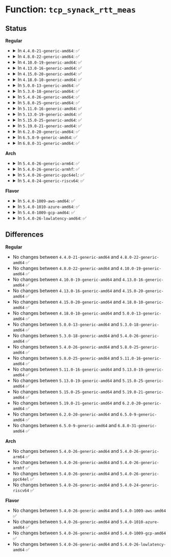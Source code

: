 # Function: <code>tcp_synack_rtt_meas</code>

## Status
<b>Regular</b>
<ul>
<li>
<details>
<summary>In <code>4.4.0-21-generic-amd64</code>: ✅</summary>

```c
void tcp_synack_rtt_meas(struct sock * sk, struct request_sock * req)
```

```json
{
  "name": "tcp_synack_rtt_meas",
  "collision_type": "Unique Global",
  "inline_type": "No",
  "funcs": [
    {
      "addr": 18446744071586651520,
      "name": "tcp_synack_rtt_meas",
      "external": true,
      "loc": "net/ipv4/tcp_input.c:2980",
      "file": "net/ipv4/tcp_input.c",
      "inline": "seen, unknown",
      "caller_inline": [],
      "caller_func": [
        "net/ipv4/tcp_input.c:tcp_rcv_state_process",
        "net/ipv4/tcp_minisocks.c:tcp_check_req"
      ]
    }
  ],
  "symbols": [
    {
      "addr": 18446744071586651520,
      "name": "tcp_synack_rtt_meas",
      "section": ".text",
      "bind": "STB_GLOBAL",
      "size": 244
    }
  ]
}
```
</details>
</li>
<li>
<details>
<summary>In <code>4.8.0-22-generic-amd64</code>: ✅</summary>

```c
void tcp_synack_rtt_meas(struct sock * sk, struct request_sock * req)
```

```json
{
  "name": "tcp_synack_rtt_meas",
  "collision_type": "Unique Global",
  "inline_type": "No",
  "funcs": [
    {
      "addr": 18446744071587096016,
      "name": "tcp_synack_rtt_meas",
      "external": true,
      "loc": "net/ipv4/tcp_input.c:2985",
      "file": "net/ipv4/tcp_input.c",
      "inline": "seen, unknown",
      "caller_inline": [],
      "caller_func": [
        "net/ipv4/tcp_input.c:tcp_rcv_state_process",
        "net/ipv4/tcp_minisocks.c:tcp_check_req"
      ]
    }
  ],
  "symbols": [
    {
      "addr": 18446744071587096016,
      "name": "tcp_synack_rtt_meas",
      "section": ".text",
      "bind": "STB_GLOBAL",
      "size": 251
    }
  ]
}
```
</details>
</li>
<li>
<details>
<summary>In <code>4.10.0-19-generic-amd64</code>: ✅</summary>

```c
void tcp_synack_rtt_meas(struct sock * sk, struct request_sock * req)
```

```json
{
  "name": "tcp_synack_rtt_meas",
  "collision_type": "Unique Global",
  "inline_type": "No",
  "funcs": [
    {
      "addr": 18446744071587293552,
      "name": "tcp_synack_rtt_meas",
      "external": true,
      "loc": "net/ipv4/tcp_input.c:2985",
      "file": "net/ipv4/tcp_input.c",
      "inline": "seen, unknown",
      "caller_inline": [],
      "caller_func": [
        "net/ipv4/tcp_input.c:tcp_rcv_state_process",
        "net/ipv4/tcp_minisocks.c:tcp_check_req"
      ]
    }
  ],
  "symbols": [
    {
      "addr": 18446744071587293552,
      "name": "tcp_synack_rtt_meas",
      "section": ".text",
      "bind": "STB_GLOBAL",
      "size": 318
    }
  ]
}
```
</details>
</li>
<li>
<details>
<summary>In <code>4.13.0-16-generic-amd64</code>: ✅</summary>

```c
void tcp_synack_rtt_meas(struct sock * sk, struct request_sock * req)
```

```json
{
  "name": "tcp_synack_rtt_meas",
  "collision_type": "Unique Global",
  "inline_type": "No",
  "funcs": [
    {
      "addr": 18446744071587424576,
      "name": "tcp_synack_rtt_meas",
      "external": true,
      "loc": "net/ipv4/tcp_input.c:2967",
      "file": "net/ipv4/tcp_input.c",
      "inline": "seen, unknown",
      "caller_inline": [],
      "caller_func": [
        "net/ipv4/tcp_input.c:tcp_rcv_state_process",
        "net/ipv4/tcp_minisocks.c:tcp_check_req"
      ]
    }
  ],
  "symbols": [
    {
      "addr": 18446744071587424576,
      "name": "tcp_synack_rtt_meas",
      "section": ".text",
      "bind": "STB_GLOBAL",
      "size": 172
    }
  ]
}
```
</details>
</li>
<li>
<details>
<summary>In <code>4.15.0-20-generic-amd64</code>: ✅</summary>

```c
void tcp_synack_rtt_meas(struct sock * sk, struct request_sock * req)
```

```json
{
  "name": "tcp_synack_rtt_meas",
  "collision_type": "Unique Global",
  "inline_type": "No",
  "funcs": [
    {
      "addr": 18446744071587944720,
      "name": "tcp_synack_rtt_meas",
      "external": true,
      "loc": "net/ipv4/tcp_input.c:2912",
      "file": "net/ipv4/tcp_input.c",
      "inline": "seen, unknown",
      "caller_inline": [],
      "caller_func": [
        "net/ipv4/tcp_input.c:tcp_rcv_state_process",
        "net/ipv4/tcp_minisocks.c:tcp_check_req"
      ]
    }
  ],
  "symbols": [
    {
      "addr": 18446744071587944720,
      "name": "tcp_synack_rtt_meas",
      "section": ".text",
      "bind": "STB_GLOBAL",
      "size": 172
    }
  ]
}
```
</details>
</li>
<li>
<details>
<summary>In <code>4.18.0-10-generic-amd64</code>: ✅</summary>

```c
void tcp_synack_rtt_meas(struct sock * sk, struct request_sock * req)
```

```json
{
  "name": "tcp_synack_rtt_meas",
  "collision_type": "Unique Global",
  "inline_type": "No",
  "funcs": [
    {
      "addr": 18446744071588291792,
      "name": "tcp_synack_rtt_meas",
      "external": true,
      "loc": "net/ipv4/tcp_input.c:2950",
      "file": "net/ipv4/tcp_input.c",
      "inline": "seen, unknown",
      "caller_inline": [],
      "caller_func": [
        "net/ipv4/tcp_input.c:tcp_rcv_state_process",
        "net/ipv4/tcp_minisocks.c:tcp_check_req"
      ]
    }
  ],
  "symbols": [
    {
      "addr": 18446744071588291792,
      "name": "tcp_synack_rtt_meas",
      "section": ".text",
      "bind": "STB_GLOBAL",
      "size": 172
    }
  ]
}
```
</details>
</li>
<li>
<details>
<summary>In <code>5.0.0-13-generic-amd64</code>: ✅</summary>

```c
void tcp_synack_rtt_meas(struct sock * sk, struct request_sock * req)
```

```json
{
  "name": "tcp_synack_rtt_meas",
  "collision_type": "Unique Global",
  "inline_type": "No",
  "funcs": [
    {
      "addr": 18446744071588480336,
      "name": "tcp_synack_rtt_meas",
      "external": true,
      "loc": "net/ipv4/tcp_input.c:2942",
      "file": "net/ipv4/tcp_input.c",
      "inline": "seen, unknown",
      "caller_inline": [],
      "caller_func": [
        "net/ipv4/tcp_input.c:tcp_rcv_state_process",
        "net/ipv4/tcp_minisocks.c:tcp_check_req"
      ]
    }
  ],
  "symbols": [
    {
      "addr": 18446744071588480336,
      "name": "tcp_synack_rtt_meas",
      "section": ".text",
      "bind": "STB_GLOBAL",
      "size": 163
    }
  ]
}
```
</details>
</li>
<li>
<details>
<summary>In <code>5.3.0-18-generic-amd64</code>: ✅</summary>

```c
void tcp_synack_rtt_meas(struct sock * sk, struct request_sock * req)
```

```json
{
  "name": "tcp_synack_rtt_meas",
  "collision_type": "Unique Global",
  "inline_type": "No",
  "funcs": [
    {
      "addr": 18446744071588887376,
      "name": "tcp_synack_rtt_meas",
      "external": true,
      "loc": "net/ipv4/tcp_input.c:2962",
      "file": "net/ipv4/tcp_input.c",
      "inline": "seen, unknown",
      "caller_inline": [],
      "caller_func": [
        "net/ipv4/tcp_input.c:tcp_rcv_state_process",
        "net/ipv4/tcp_minisocks.c:tcp_check_req"
      ]
    }
  ],
  "symbols": [
    {
      "addr": 18446744071588887376,
      "name": "tcp_synack_rtt_meas",
      "section": ".text",
      "bind": "STB_GLOBAL",
      "size": 163
    }
  ]
}
```
</details>
</li>
<li>
<details>
<summary>In <code>5.4.0-26-generic-amd64</code>: ✅</summary>

```c
void tcp_synack_rtt_meas(struct sock * sk, struct request_sock * req)
```

```json
{
  "name": "tcp_synack_rtt_meas",
  "collision_type": "Unique Global",
  "inline_type": "No",
  "funcs": [
    {
      "addr": 18446744071589111456,
      "name": "tcp_synack_rtt_meas",
      "external": true,
      "loc": "net/ipv4/tcp_input.c:2968",
      "file": "net/ipv4/tcp_input.c",
      "inline": "seen, unknown",
      "caller_inline": [],
      "caller_func": [
        "net/ipv4/tcp_input.c:tcp_rcv_state_process",
        "net/ipv4/tcp_minisocks.c:tcp_check_req"
      ]
    }
  ],
  "symbols": [
    {
      "addr": 18446744071589111456,
      "name": "tcp_synack_rtt_meas",
      "section": ".text",
      "bind": "STB_GLOBAL",
      "size": 163
    }
  ]
}
```
</details>
</li>
<li>
<details>
<summary>In <code>5.8.0-25-generic-amd64</code>: ✅</summary>

```c
void tcp_synack_rtt_meas(struct sock * sk, struct request_sock * req)
```

```json
{
  "name": "tcp_synack_rtt_meas",
  "collision_type": "Unique Global",
  "inline_type": "No",
  "funcs": [
    {
      "addr": 18446744071590082160,
      "name": "tcp_synack_rtt_meas",
      "external": true,
      "loc": "net/ipv4/tcp_input.c:2952",
      "file": "net/ipv4/tcp_input.c",
      "inline": "seen, unknown",
      "caller_inline": [],
      "caller_func": [
        "net/ipv4/tcp_input.c:tcp_rcv_state_process",
        "net/ipv4/tcp_minisocks.c:tcp_check_req"
      ]
    }
  ],
  "symbols": [
    {
      "addr": 18446744071590082160,
      "name": "tcp_synack_rtt_meas",
      "section": ".text",
      "bind": "STB_GLOBAL",
      "size": 162
    }
  ]
}
```
</details>
</li>
<li>
<details>
<summary>In <code>5.11.0-16-generic-amd64</code>: ✅</summary>

```c
void tcp_synack_rtt_meas(struct sock * sk, struct request_sock * req)
```

```json
{
  "name": "tcp_synack_rtt_meas",
  "collision_type": "Unique Global",
  "inline_type": "No",
  "funcs": [
    {
      "addr": 18446744071590127904,
      "name": "tcp_synack_rtt_meas",
      "external": true,
      "loc": "net/ipv4/tcp_input.c:3068",
      "file": "net/ipv4/tcp_input.c",
      "inline": "seen, unknown",
      "caller_inline": [],
      "caller_func": [
        "net/ipv4/tcp_input.c:tcp_rcv_state_process",
        "net/ipv4/tcp_minisocks.c:tcp_check_req"
      ]
    }
  ],
  "symbols": [
    {
      "addr": 18446744071590127904,
      "name": "tcp_synack_rtt_meas",
      "section": ".text",
      "bind": "STB_GLOBAL",
      "size": 162
    }
  ]
}
```
</details>
</li>
<li>
<details>
<summary>In <code>5.13.0-19-generic-amd64</code>: ✅</summary>

```c
void tcp_synack_rtt_meas(struct sock * sk, struct request_sock * req)
```

```json
{
  "name": "tcp_synack_rtt_meas",
  "collision_type": "Unique Global",
  "inline_type": "No",
  "funcs": [
    {
      "addr": 18446744071590042288,
      "name": "tcp_synack_rtt_meas",
      "external": true,
      "loc": "net/ipv4/tcp_input.c:3075",
      "file": "net/ipv4/tcp_input.c",
      "inline": "seen, unknown",
      "caller_inline": [],
      "caller_func": [
        "net/ipv4/tcp_input.c:tcp_rcv_state_process",
        "net/ipv4/tcp_minisocks.c:tcp_check_req"
      ]
    }
  ],
  "symbols": [
    {
      "addr": 18446744071590042288,
      "name": "tcp_synack_rtt_meas",
      "section": ".text",
      "bind": "STB_GLOBAL",
      "size": 162
    }
  ]
}
```
</details>
</li>
<li>
<details>
<summary>In <code>5.15.0-25-generic-amd64</code>: ✅</summary>

```c
void tcp_synack_rtt_meas(struct sock * sk, struct request_sock * req)
```

```json
{
  "name": "tcp_synack_rtt_meas",
  "collision_type": "Unique Global",
  "inline_type": "No",
  "funcs": [
    {
      "addr": 18446744071590815136,
      "name": "tcp_synack_rtt_meas",
      "external": true,
      "loc": "net/ipv4/tcp_input.c:3109",
      "file": "net/ipv4/tcp_input.c",
      "inline": "seen, unknown",
      "caller_inline": [],
      "caller_func": [
        "net/ipv4/tcp_input.c:tcp_rcv_state_process",
        "net/ipv4/tcp_minisocks.c:tcp_check_req"
      ]
    }
  ],
  "symbols": [
    {
      "addr": 18446744071590815136,
      "name": "tcp_synack_rtt_meas",
      "section": ".text",
      "bind": "STB_GLOBAL",
      "size": 162
    }
  ]
}
```
</details>
</li>
<li>
<details>
<summary>In <code>5.19.0-21-generic-amd64</code>: ✅</summary>

```c
void tcp_synack_rtt_meas(struct sock * sk, struct request_sock * req)
```

```json
{
  "name": "tcp_synack_rtt_meas",
  "collision_type": "Unique Global",
  "inline_type": "No",
  "funcs": [
    {
      "addr": 18446744071592449808,
      "name": "tcp_synack_rtt_meas",
      "external": true,
      "loc": "net/ipv4/tcp_input.c:3125",
      "file": "net/ipv4/tcp_input.c",
      "inline": "seen, unknown",
      "caller_inline": [],
      "caller_func": [
        "net/ipv4/tcp_input.c:tcp_rcv_state_process",
        "net/ipv4/tcp_minisocks.c:tcp_check_req"
      ]
    }
  ],
  "symbols": [
    {
      "addr": 18446744071592449808,
      "name": "tcp_synack_rtt_meas",
      "section": ".text",
      "bind": "STB_GLOBAL",
      "size": 182
    }
  ]
}
```
</details>
</li>
<li>
<details>
<summary>In <code>6.2.0-20-generic-amd64</code>: ✅</summary>

```c
void tcp_synack_rtt_meas(struct sock * sk, struct request_sock * req)
```

```json
{
  "name": "tcp_synack_rtt_meas",
  "collision_type": "Unique Global",
  "inline_type": "No",
  "funcs": [
    {
      "addr": 18446744071594304000,
      "name": "tcp_synack_rtt_meas",
      "external": true,
      "loc": "net/ipv4/tcp_input.c:3136",
      "file": "net/ipv4/tcp_input.c",
      "inline": "seen, unknown",
      "caller_inline": [],
      "caller_func": [
        "net/ipv4/tcp_input.c:tcp_rcv_state_process",
        "net/ipv4/tcp_minisocks.c:tcp_check_req"
      ]
    }
  ],
  "symbols": [
    {
      "addr": 18446744071594304000,
      "name": "tcp_synack_rtt_meas",
      "section": ".text",
      "bind": "STB_GLOBAL",
      "size": 182
    }
  ]
}
```
</details>
</li>
<li>
<details>
<summary>In <code>6.5.0-9-generic-amd64</code>: ✅</summary>

```c
void tcp_synack_rtt_meas(struct sock * sk, struct request_sock * req)
```

```json
{
  "name": "tcp_synack_rtt_meas",
  "collision_type": "Unique Global",
  "inline_type": "No",
  "funcs": [
    {
      "addr": 18446744071594690208,
      "name": "tcp_synack_rtt_meas",
      "external": true,
      "loc": "net/ipv4/tcp_input.c:3135",
      "file": "net/ipv4/tcp_input.c",
      "inline": "seen, unknown",
      "caller_inline": [],
      "caller_func": [
        "net/ipv4/tcp_input.c:tcp_rcv_state_process",
        "net/ipv4/tcp_minisocks.c:tcp_check_req"
      ]
    }
  ],
  "symbols": [
    {
      "addr": 18446744071594690208,
      "name": "tcp_synack_rtt_meas",
      "section": ".text",
      "bind": "STB_GLOBAL",
      "size": 182
    }
  ]
}
```
</details>
</li>
<li>
<details>
<summary>In <code>6.8.0-31-generic-amd64</code>: ✅</summary>

```c
void tcp_synack_rtt_meas(struct sock * sk, struct request_sock * req)
```

```json
{
  "name": "tcp_synack_rtt_meas",
  "collision_type": "Unique Global",
  "inline_type": "No",
  "funcs": [
    {
      "addr": 18446744071595495040,
      "name": "tcp_synack_rtt_meas",
      "external": true,
      "loc": "net/ipv4/tcp_input.c:3177",
      "file": "net/ipv4/tcp_input.c",
      "inline": "seen, unknown",
      "caller_inline": [],
      "caller_func": [
        "net/ipv4/tcp_input.c:tcp_rcv_state_process",
        "net/ipv4/tcp_minisocks.c:tcp_check_req"
      ]
    }
  ],
  "symbols": [
    {
      "addr": 18446744071595495040,
      "name": "tcp_synack_rtt_meas",
      "section": ".text",
      "bind": "STB_GLOBAL",
      "size": 182
    }
  ]
}
```
</details>
</li>
</ul>
<b>Arch</b>
<ul>
<li>
<details>
<summary>In <code>5.4.0-26-generic-arm64</code>: ✅</summary>

```c
void tcp_synack_rtt_meas(struct sock * sk, struct request_sock * req)
```

```json
{
  "name": "tcp_synack_rtt_meas",
  "collision_type": "Unique Global",
  "inline_type": "No",
  "funcs": [
    {
      "addr": 18446603336502727560,
      "name": "tcp_synack_rtt_meas",
      "external": true,
      "loc": "net/ipv4/tcp_input.c:2968",
      "file": "net/ipv4/tcp_input.c",
      "inline": "seen, unknown",
      "caller_inline": [],
      "caller_func": [
        "net/ipv4/tcp_input.c:tcp_rcv_state_process",
        "net/ipv4/tcp_minisocks.c:tcp_check_req"
      ]
    }
  ],
  "symbols": [
    {
      "addr": 18446603336502727560,
      "name": "tcp_synack_rtt_meas",
      "section": ".text",
      "bind": "STB_GLOBAL",
      "size": 188
    }
  ]
}
```
</details>
</li>
<li>
<details>
<summary>In <code>5.4.0-26-generic-armhf</code>: ✅</summary>

```c
void tcp_synack_rtt_meas(struct sock * sk, struct request_sock * req)
```

```json
{
  "name": "tcp_synack_rtt_meas",
  "collision_type": "Unique Global",
  "inline_type": "No",
  "funcs": [
    {
      "addr": 3235433992,
      "name": "tcp_synack_rtt_meas",
      "external": true,
      "loc": "net/ipv4/tcp_input.c:2968",
      "file": "net/ipv4/tcp_input.c",
      "inline": "seen, unknown",
      "caller_inline": [],
      "caller_func": [
        "net/ipv4/tcp_input.c:tcp_rcv_state_process",
        "net/ipv4/tcp_minisocks.c:tcp_check_req"
      ]
    }
  ],
  "symbols": [
    {
      "addr": 3235433992,
      "name": "tcp_synack_rtt_meas",
      "section": ".text",
      "bind": "STB_GLOBAL",
      "size": 272
    }
  ]
}
```
</details>
</li>
<li>
<details>
<summary>In <code>5.4.0-26-generic-ppc64el</code>: ✅</summary>

```c
void tcp_synack_rtt_meas(struct sock * sk, struct request_sock * req)
```

```json
{
  "name": "tcp_synack_rtt_meas",
  "collision_type": "Unique Global",
  "inline_type": "No",
  "funcs": [
    {
      "addr": 13835058055296351968,
      "name": "tcp_synack_rtt_meas",
      "external": true,
      "loc": "net/ipv4/tcp_input.c:2968",
      "file": "net/ipv4/tcp_input.c",
      "inline": "seen, unknown",
      "caller_inline": [],
      "caller_func": [
        "net/ipv4/tcp_input.c:tcp_rcv_state_process",
        "net/ipv4/tcp_minisocks.c:tcp_check_req"
      ]
    }
  ],
  "symbols": [
    {
      "addr": 13835058055296351968,
      "name": "tcp_synack_rtt_meas",
      "section": ".text",
      "bind": "STB_GLOBAL",
      "size": 232
    }
  ]
}
```
</details>
</li>
<li>
<details>
<summary>In <code>5.4.0-24-generic-riscv64</code>: ✅</summary>

```c
void tcp_synack_rtt_meas(struct sock * sk, struct request_sock * req)
```

```json
{
  "name": "tcp_synack_rtt_meas",
  "collision_type": "Unique Global",
  "inline_type": "No",
  "funcs": [
    {
      "addr": 18446743936278856478,
      "name": "tcp_synack_rtt_meas",
      "external": true,
      "loc": "net/ipv4/tcp_input.c:2968",
      "file": "net/ipv4/tcp_input.c",
      "inline": "seen, unknown",
      "caller_inline": [],
      "caller_func": [
        "net/ipv4/tcp_input.c:tcp_rcv_state_process",
        "net/ipv4/tcp_minisocks.c:tcp_check_req"
      ]
    }
  ],
  "symbols": [
    {
      "addr": 18446743936278856478,
      "name": "tcp_synack_rtt_meas",
      "section": ".text",
      "bind": "STB_GLOBAL",
      "size": 110
    }
  ]
}
```
</details>
</li>
</ul>
<b>Flavor</b>
<ul>
<li>
<details>
<summary>In <code>5.4.0-1009-aws-amd64</code>: ✅</summary>

```c
void tcp_synack_rtt_meas(struct sock * sk, struct request_sock * req)
```

```json
{
  "name": "tcp_synack_rtt_meas",
  "collision_type": "Unique Global",
  "inline_type": "No",
  "funcs": [
    {
      "addr": 18446744071588717840,
      "name": "tcp_synack_rtt_meas",
      "external": true,
      "loc": "net/ipv4/tcp_input.c:2968",
      "file": "net/ipv4/tcp_input.c",
      "inline": "seen, unknown",
      "caller_inline": [],
      "caller_func": [
        "net/ipv4/tcp_input.c:tcp_rcv_state_process",
        "net/ipv4/tcp_minisocks.c:tcp_check_req"
      ]
    }
  ],
  "symbols": [
    {
      "addr": 18446744071588717840,
      "name": "tcp_synack_rtt_meas",
      "section": ".text",
      "bind": "STB_GLOBAL",
      "size": 163
    }
  ]
}
```
</details>
</li>
<li>
<details>
<summary>In <code>5.4.0-1010-azure-amd64</code>: ✅</summary>

```c
void tcp_synack_rtt_meas(struct sock * sk, struct request_sock * req)
```

```json
{
  "name": "tcp_synack_rtt_meas",
  "collision_type": "Unique Global",
  "inline_type": "No",
  "funcs": [
    {
      "addr": 18446744071588429824,
      "name": "tcp_synack_rtt_meas",
      "external": true,
      "loc": "net/ipv4/tcp_input.c:2968",
      "file": "net/ipv4/tcp_input.c",
      "inline": "seen, unknown",
      "caller_inline": [],
      "caller_func": [
        "net/ipv4/tcp_input.c:tcp_rcv_state_process",
        "net/ipv4/tcp_minisocks.c:tcp_check_req"
      ]
    }
  ],
  "symbols": [
    {
      "addr": 18446744071588429824,
      "name": "tcp_synack_rtt_meas",
      "section": ".text",
      "bind": "STB_GLOBAL",
      "size": 163
    }
  ]
}
```
</details>
</li>
<li>
<details>
<summary>In <code>5.4.0-1009-gcp-amd64</code>: ✅</summary>

```c
void tcp_synack_rtt_meas(struct sock * sk, struct request_sock * req)
```

```json
{
  "name": "tcp_synack_rtt_meas",
  "collision_type": "Unique Global",
  "inline_type": "No",
  "funcs": [
    {
      "addr": 18446744071589154016,
      "name": "tcp_synack_rtt_meas",
      "external": true,
      "loc": "net/ipv4/tcp_input.c:2968",
      "file": "net/ipv4/tcp_input.c",
      "inline": "seen, unknown",
      "caller_inline": [],
      "caller_func": [
        "net/ipv4/tcp_input.c:tcp_rcv_state_process",
        "net/ipv4/tcp_minisocks.c:tcp_check_req"
      ]
    }
  ],
  "symbols": [
    {
      "addr": 18446744071589154016,
      "name": "tcp_synack_rtt_meas",
      "section": ".text",
      "bind": "STB_GLOBAL",
      "size": 163
    }
  ]
}
```
</details>
</li>
<li>
<details>
<summary>In <code>5.4.0-26-lowlatency-amd64</code>: ✅</summary>

```c
void tcp_synack_rtt_meas(struct sock * sk, struct request_sock * req)
```

```json
{
  "name": "tcp_synack_rtt_meas",
  "collision_type": "Unique Global",
  "inline_type": "No",
  "funcs": [
    {
      "addr": 18446744071589193920,
      "name": "tcp_synack_rtt_meas",
      "external": true,
      "loc": "net/ipv4/tcp_input.c:2968",
      "file": "net/ipv4/tcp_input.c",
      "inline": "seen, unknown",
      "caller_inline": [],
      "caller_func": [
        "net/ipv4/tcp_input.c:tcp_rcv_state_process",
        "net/ipv4/tcp_minisocks.c:tcp_check_req"
      ]
    }
  ],
  "symbols": [
    {
      "addr": 18446744071589193920,
      "name": "tcp_synack_rtt_meas",
      "section": ".text",
      "bind": "STB_GLOBAL",
      "size": 163
    }
  ]
}
```
</details>
</li>
</ul>

## Differences
<b>Regular</b>
<ul>
<li>
No changes between <code>4.4.0-21-generic-amd64</code> and <code>4.8.0-22-generic-amd64</code> ✅
</li>
<li>
No changes between <code>4.8.0-22-generic-amd64</code> and <code>4.10.0-19-generic-amd64</code> ✅
</li>
<li>
No changes between <code>4.10.0-19-generic-amd64</code> and <code>4.13.0-16-generic-amd64</code> ✅
</li>
<li>
No changes between <code>4.13.0-16-generic-amd64</code> and <code>4.15.0-20-generic-amd64</code> ✅
</li>
<li>
No changes between <code>4.15.0-20-generic-amd64</code> and <code>4.18.0-10-generic-amd64</code> ✅
</li>
<li>
No changes between <code>4.18.0-10-generic-amd64</code> and <code>5.0.0-13-generic-amd64</code> ✅
</li>
<li>
No changes between <code>5.0.0-13-generic-amd64</code> and <code>5.3.0-18-generic-amd64</code> ✅
</li>
<li>
No changes between <code>5.3.0-18-generic-amd64</code> and <code>5.4.0-26-generic-amd64</code> ✅
</li>
<li>
No changes between <code>5.4.0-26-generic-amd64</code> and <code>5.8.0-25-generic-amd64</code> ✅
</li>
<li>
No changes between <code>5.8.0-25-generic-amd64</code> and <code>5.11.0-16-generic-amd64</code> ✅
</li>
<li>
No changes between <code>5.11.0-16-generic-amd64</code> and <code>5.13.0-19-generic-amd64</code> ✅
</li>
<li>
No changes between <code>5.13.0-19-generic-amd64</code> and <code>5.15.0-25-generic-amd64</code> ✅
</li>
<li>
No changes between <code>5.15.0-25-generic-amd64</code> and <code>5.19.0-21-generic-amd64</code> ✅
</li>
<li>
No changes between <code>5.19.0-21-generic-amd64</code> and <code>6.2.0-20-generic-amd64</code> ✅
</li>
<li>
No changes between <code>6.2.0-20-generic-amd64</code> and <code>6.5.0-9-generic-amd64</code> ✅
</li>
<li>
No changes between <code>6.5.0-9-generic-amd64</code> and <code>6.8.0-31-generic-amd64</code> ✅
</li>
</ul>
<b>Arch</b>
<ul>
<li>
No changes between <code>5.4.0-26-generic-amd64</code> and <code>5.4.0-26-generic-arm64</code> ✅
</li>
<li>
No changes between <code>5.4.0-26-generic-amd64</code> and <code>5.4.0-26-generic-armhf</code> ✅
</li>
<li>
No changes between <code>5.4.0-26-generic-amd64</code> and <code>5.4.0-26-generic-ppc64el</code> ✅
</li>
<li>
No changes between <code>5.4.0-26-generic-amd64</code> and <code>5.4.0-24-generic-riscv64</code> ✅
</li>
</ul>
<b>Flavor</b>
<ul>
<li>
No changes between <code>5.4.0-26-generic-amd64</code> and <code>5.4.0-1009-aws-amd64</code> ✅
</li>
<li>
No changes between <code>5.4.0-26-generic-amd64</code> and <code>5.4.0-1010-azure-amd64</code> ✅
</li>
<li>
No changes between <code>5.4.0-26-generic-amd64</code> and <code>5.4.0-1009-gcp-amd64</code> ✅
</li>
<li>
No changes between <code>5.4.0-26-generic-amd64</code> and <code>5.4.0-26-lowlatency-amd64</code> ✅
</li>
</ul>
